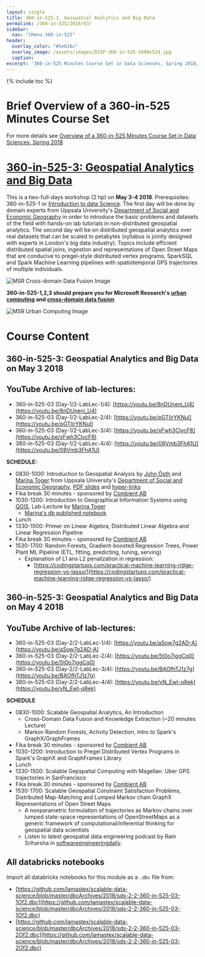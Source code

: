 ```yaml
---
layout: single
title: 360-in-525-3. Geospatial Analytics and Big Data
permalink: /360-in-525/2018/03/
sidebar:
  nav: "lMenu-360-in-525"
header:
  overlay_color: "#5e616c"
  overlay_image: /assets/images/DISP-360-in-525-1600x524.jpg
  caption: 
excerpt: '360-in-525 Minutes Course Set in Data Sciences, Spring 2018, Uppsala -- Learn data sciences from domain experts and its mathematical foundations while getting your hands dirty with real data.<br /><br /><br />{::nomarkdown}<iframe style="display: inline-block;" src="https://ghbtns.com/github-btn.html?user=lamastex&repo=scalable-data-science&type=star&count=true&size=large" frameborder="0" scrolling="0" width="160px" height="30px"></iframe> <iframe style="display: inline-block;" src="https://ghbtns.com/github-btn.html?user=lamastex&repo=scalable-data-science&type=fork&count=true&size=large" frameborder="0" scrolling="0" width="158px" height="30px"></iframe>{:/nomarkdown}'
---
```

{% include toc %}

# Brief Overview of a 360-in-525 Minutes Course Set
 
For more details see [Overview of a 360-in-525 Minutes Course Set in Data Sciences, Spring 2018](https://lamastex.github.io/scalable-data-science/360-in-525/2018/) 


<html>
  <head>
    <script type="text/javascript" src="https://www.gstatic.com/charts/loader.js"></script>
    <script type="text/javascript">
      google.charts.load('current', {packages:["orgchart"]});
      google.charts.setOnLoadCallback(drawChart);

      function drawChart() {
        var data = new google.visualization.DataTable();
        data.addColumn('string', 'CourseName');
        data.addColumn('string', 'Prereq');
        data.addColumn('string', 'CourseTip');

        // For each orgchart box, provide the name, coursename, coursedate and coursetip to show.
        data.addRows([
          [{v:'360-in-525-1', f:'360-in-525-1: Intro to Apache Spark for Data Scientists (1 hp)<div style="color:red; font-style:italic">On April 20 2018</div>'},
           '', 'This is a one-full-day workshop (1 hp) on April 20 2018 on Apache Spark, one of the most widely used open-source and commercially friendly software for analysing big data in industry and academia.'],
          [{v:'360-in-525-2', f:'360-in-525-2: Social Media and Big Data (2 hp) <div style="color:red; font-style:italic">On April 26 and 27 2018</div>'},
           '360-in-525-1', 'This is a two-full-days workshop (2 hp) on April 26-27 2018. Prerequisites: 360-in-525-1 or ‘Introduction to data Science (the Fall 2017 course)’. The first day will be an introduction to the domain by Professor Simon Lindgren, a digital sociologist from Umea and the second day will build towards making one’s own twitter experimental designs in real-time. We will formalise notions like the Where Am I? Operator in a given population ideological tree or forest of retweet networks and try digesting gdelt global news streams with embeddings and models, if time permits.'],
          [{v:'360-in-525-3', f:'360-in-525-3: Geospatial Analytics and Big Data (2 hp) <div style="color:red; font-style:italic">On May 3 and 4 2018</div>'},
           '360-in-525-1', 'This is a two-full-days workshop (2 hp) on May 3-4 2018. Prerequisites: 360-in-525-1 or ‘Introduction to data Science’. The first day will be done by domain experts from Uppsala University’s Department of Social and Economic Geography in order to introduce the basic problems and datasets of the field with hands-on lab tutorials in non-distributed geospatial analytics. The second day will be on distributed geospatial analytics over real datasets that can be scaled to petabytes (syllabus is jointly designed with experts in London’s big data industry).'],
          [{v: '360-in-525-5', f:'360-in-525-5: Population Genetics and Big Data (1 hp) <div style="color:red; font-style:italic">On May 31 2018</div>'}, 
           '360-in-525-4', 'One-full-day workshops (1 hp) on **May 31 2018**. The first half will be on the basic theories in current population genetics and genomics. The second half will use ADAM and possibly Hail over Apache Spark. Prerequisites are 360-in-525-4 or equivalent and 360-in-525-1 or ‘Introduction to data Science’. It is possible to get 2hp by doing a supervised project.'],
          [{v:'360-in-525-4', f:'360-in-525-4: Mathematical, Statistical and Computational Foundations for Data Scientists (3 hp) <div style="color:red; font-style:italic">On May 11, 18 and 25 2018</div>'}, 
           '', 'Three-full-day workshops (3 hp) on May 11, 18 and 25 2018. Prerequisites: current proficiency in high-school level mathematics (pre-calculus, geometry and algebra with some programming experience beyond Excel). Target Audience: any MSc or PhD student at UU who wants to understand the mathematical statistical foundations in the data scientist’s computational toolbox. The approach will use formal mathematical communication of concepts starting from sets and logic, but with concomitant development of computer programming skills to algorithmically construct and implement the concepts. Topics will include: Sets, Maps, Functions, Modular Arithmetic, Axiomatic Probability, Conditional probability, Pseudo-random constructive understanding of random variables and structures including graphs, Statistics, Likelihood Principle, Bayes Rule, Decisions (parametric and non-parametric) including tests and estimators, Markov chains and their pseudorandom constructions, etc. We will use SageMath locally and collaborate in COCALC during the lab/lectures.'],
[{v: '360-in-525-0', f: '360-in-525-0: Mathematical Statistical Learning Theory Series; An L1 View (1 hp) <div style="color:red; font-style:italic">On June 1 2018</div>'},
         '','This course will introduce a PhD student in mathematics or mathematical statistics to one of the fundamental problems at the very core of various probabilistic theories of decision-making. We will mainly focus on the relation between the combinatorial geometric complexity of the (sigma) algebras of a simple measurable space and the rates of convergence of empirical measures over them in one of the simplest posable decision problems – nonparametric density estimation of an unknown density f in L1 based on finitely many observations drawn independently from it, but without making any mathematical compromise whatsoever, and thereby giving the so-called universal performance guarantee. This course was given in another form at CMAP, Ecole Polytechnique, Palaiseau, France for PhD students in mathematics there. Students in Geometry and Combinatorial probability as well as analysis may find this course insightful for their own research, as one of the basic theorems involves the combined use of several unique inequalities in a specific partial order of implications. The emphasis will involve constructive mathematics and perhaps delve into tree arithmetics towards such decision with universal performance guarantees along with their combinatorial, algebraic and analytic properties if time permits. Unfortunately such guarantees are not available for big data sets and may be necessary for being able to impose legal requirements and standards on automated decision-making systems.']
        ]);

        // Create the chart.
        var chart = new google.visualization.OrgChart(document.getElementById('chart_div'));
        // Draw the chart, setting the allowHtml option to true for the tooltips.
        chart.draw(data, {allowHtml:true});
      }
   </script>
    </head>
  <body>
    <div id="chart_div"></div>
  </body>
</html>

# [360-in-525-3: Geospatial Analytics and Big Data](https://lamastex.github.io/scalable-data-science/360-in-525/2018/03/) 
This is a two-full-days workshop (2 hp) on **May 3-4 2018**. Prerequisites: 360-in-525-1  or [Introduction to data Science](https://lamastex.github.io/scalable-data-science/sds/2/2/). The first day will be done by domain experts from Uppsala University's [Department of Social and Economic Geography](http://www.kultgeog.uu.se/?languageId=1) in order to introduce the basic problems and datasets of the field with hands-on lab tutorials in non-distributed geospatial analytics. 
The second day will be on distributed geospatial analytics over real datasets that can be scaled to petabytes (syllabus is jointly designed with experts in London's big data industry). 
Topics include efficient distributed spatial joins, ingestion and representations of Open Street Maps that are conducive to pregel-style distributed vertex programs, SparkSQL and Spark Machine Learning pipelines with spatiotemporal GPS trajectories of multiple individuals.


![MSR Cross-domain Data Fusion Image](https://www.microsoft.com/en-us/research/wp-content/uploads/2016/02/urbancomputing-urbanplanning.jpg)

**360-in-525-1,2,3 should prepare you for Microsoft Research's [urban computing](https://www.microsoft.com/en-us/research/project/urban-computing/) and [cross-domain data fusion](https://www.microsoft.com/en-us/research/project/cross-domain-data-fusion/)**

![MSR Urban Computing Image](https://www.microsoft.com/en-us/research/wp-content/uploads/2016/02/urbancomputing-bigdata.jpg)

# Course Content

## 360-in-525-3: Geospatial Analytics and Big Data on **May 3 2018**

## YouTube Archive of lab-lectures:

- 360-in-525-03 (Day-1/2-LabLec-1/4): [https://youtu.be/8nDUneni_U4](https://youtu.be/8nDUneni_U4)
- 360-in-525-03 (Day-1/2-LabLec-2/4): [https://youtu.be/pGTIirYKNuI](https://youtu.be/pGTIirYKNuI)
- 360-in-525-03 (Day-1/2-LabLec-3/4): [https://youtu.be/xFwh3ClvcF8](https://youtu.be/xFwh3ClvcF8)
- 360-in-525-03 (Day-1/2-LabLec-4/4): [https://youtu.be/08Vmb3FhA1U](https://youtu.be/08Vmb3FhA1U)


**SCHEDULE:**

* 0830-1000: Introduction to Geospatial Analysis by [John Östh](http://katalog.uu.se/empinfo/?id=N2-980) and [Marina Toger](https://www.linkedin.com/in/marina-toger-29030320/) from Uppsala University's [Department of Social and Economic Geography](http://www.kultgeog.uu.se/?languageId=1),  [PDF slides](http://lamastex.org/talks/20180503_JohnOsth_360-in-525-3_GeospatialAnalysisIntro.pdf) and [hyper-links](https://lamastex.github.io/scalable-data-science/360-in-525/2018/03/JohnOsth_IntroToGeospatialAnalysis/linksInLecture/)
* Fika break 30 minutes - sponsored by [Combient AB](https://combient.com/)
* 1030-1200: Introduction to Geographical Information Systems using [QGIS](https://qgis.org/en/site/about/index.html), Lab-Lecture by [Marina Toger](https://www.linkedin.com/in/marina-toger-29030320/)
  * [Marina's db published notebook](https://databricks-prod-cloudfront.cloud.databricks.com/public/4027ec902e239c93eaaa8714f173bcfc/8240011188865852/509411391656351/4718909336200379/latest.html)
* Lunch
* 1330-1500: Primer on Linear Algebra, Distributed Linear Algebra and Linear Regression Pipeline
* Fika break 30 minutes - sponsored by [Combient AB](https://combient.com/)
* 1530-1700: Random Forests, Gradient-boosted Regression Trees, Power Plant ML Pipeline (ETL, fitting, predicting, tuning, serving)
  * Explanation of L1 ans L2 penalization in regression:
    * [https://codingstartups.com/practical-machine-learning-ridge-regression-vs-lasso/](https://codingstartups.com/practical-machine-learning-ridge-regression-vs-lasso/)

## 360-in-525-3: Geospatial Analytics and Big Data on **May 4 2018**

## YouTube Archive of lab-lectures:

- 360-in-525-03 (Day-2/2-LabLec-1/4): [https://youtu.be/aSow7g2AD-A](https://youtu.be/aSow7g2AD-A)
- 360-in-525-03 (Day-2/2-LabLec-2/4): [https://youtu.be/5t0o7iggCq0](https://youtu.be/5t0o7iggCq0)
- 360-in-525-03 (Day-2/2-LabLec-3/4): [https://youtu.be/BAOfhTJ1z7g](https://youtu.be/BAOfhTJ1z7g)
- 360-in-525-03 (Day-2/2-LabLec-4/4): [https://youtu.be/vN_EwI-q8ek](https://youtu.be/vN_EwI-q8ek)

**SCHEDULE**

* 0830-1000: Scalable Geospatial Analytics, An Introduction
  * Cross-Domain Data Fusion and Knowledge Extraction (~20 minutes Lecture)
  * Markov Random Forests, Activity Detection, Intro to Spark's GraphX/GraphFrames
* Fika break 30 minutes - sponsored by [Combient AB](https://combient.com/)
* 1030-1200: Introduction to Pregel Distributed Vertex Programs in Spark's GraphX and GraphFrames Library
* Lunch
* 1330-1500: Scalable Gepspatial Computing with Magellan: Uber GPS trajectories in SanFrancisco
* Fika break 30 minutes - sponsored by [Combient AB](https://combient.com/)
* 1530-1700: Scalable Geospatial Constraint Satisfaction Problems, Distributed Map-Matching and Lumped Markov chain GraphX Representations of Open Street Maps
  * A nonparametric formulation of trajectories as Markov chains over lumped state-space representations of OpenStreetMaps as a generic framework of computational/inferential thinking for geospatial data scientists
  * Listen to latest geospatial data engineering podcast by Ram Sriharsha in [softwareengineeringdaily](https://softwareengineeringdaily.com/2018/05/04/spark-geospatial-analytics-with-ram-sriharsha/).

## All databricks notebooks 

Import all databricks notebooks for this module as a `.dbc` file from:

* [https://github.com/lamastex/scalable-data-science/blob/master/dbcArchives/2018/sds-2-2-360-in-525-03-1Of2.dbc](https://github.com/lamastex/scalable-data-science/blob/master/dbcArchives/2018/sds-2-2-360-in-525-03-1Of2.dbc)
* [https://github.com/lamastex/scalable-data-science/blob/master/dbcArchives/2018/sds-2-2-360-in-525-03-2Of2.dbc](https://github.com/lamastex/scalable-data-science/blob/master/dbcArchives/2018/sds-2-2-360-in-525-03-2Of2.dbc)

